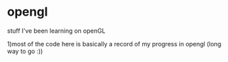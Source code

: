 # opengl
stuff I've been learning on openGL


1)most of the code here is basically a record of my progress in opengl (long way to go :))
